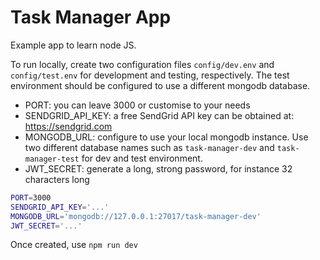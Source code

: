 # Task Manager App

Example app to learn node JS.

To run locally, create two configuration files `config/dev.env` and `config/test.env` for development and testing, respectively. The test environment should be configured to use a different mongodb database.

* PORT: you can leave 3000 or customise to your needs
* SENDGRID_API_KEY: a free SendGrid API key can be obtained at: https://sendgrid.com
* MONGODB_URL: configure to use your local mongodb instance. Use two different database names such as `task-manager-dev` and `task-manager-test` for dev and test environment.
* JWT_SECRET: generate a long, strong password, for instance 32 characters long


```bash
PORT=3000
SENDGRID_API_KEY='...'
MONGODB_URL='mongodb://127.0.0.1:27017/task-manager-dev'
JWT_SECRET='...'
```

Once created, use ```npm run dev```

